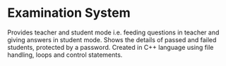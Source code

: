 # Examination System 
Provides teacher and student mode i.e. feeding questions in teacher
and giving answers in student mode.
Shows the details of passed and failed students, protected by a
password.
Created in C++ language using file handling, loops and control
statements.
